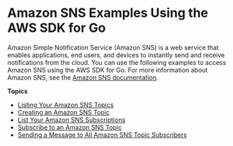 # Amazon SNS Examples Using the AWS SDK for Go<a name="using-sns-with-go-sdk"></a>

Amazon Simple Notification Service \(Amazon SNS\) is a web service that enables applications, end users, and devices to instantly send and receive notifications from the cloud\. You can use the following examples to access Amazon SNS using the AWS SDK for Go\. For more information about Amazon SNS, see the [Amazon SNS documentation](https://aws.amazon.com/documentation/sns/)\.

**Topics**
+ [Listing Your Amazon SNS Topics](sns-example-list-topics.md)
+ [Creating an Amazon SNS Topic](sns-example-create-topic.md)
+ [List Your Amazon SNS Subscriptions](sns-example-list-subscriptions.md)
+ [Subscribe to an Amazon SNS Topic](sns-example-subscribe.md)
+ [Sending a Message to All Amazon SNS Topic Subscribers](sns-example-publish.md)